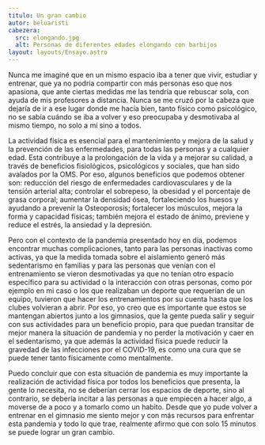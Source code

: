 ```yaml
---
titulo: Un gran cambio
autor: beluaristi
cabezera:
  src: elongando.jpg
  alt: Personas de diferentes edades elongando con barbijos
layout: layouts/Ensayo.astro
---
```


Nunca me imaginé que en un mismo espacio iba a tener que vivir, estudiar y entrenar, que ya no podría compartir con más personas eso que nos apasiona, que ante ciertas medidas me las tendría que rebuscar sola, con ayuda de mis profesores a distancia. Nunca se me cruzó por la cabeza que dejaría de ir a ese lugar donde me hacía bien, tanto físico como psicológico, no se sabía cuándo se iba a volver y eso preocupaba y desmotivaba al mismo tiempo, no solo a mí sino a todos.

La actividad física es esencial para el mantenimiento y mejora de la salud y la prevención de las enfermedades, para todas las personas y a cualquier edad. Esta contribuye a la prolongación de la vida y a mejorar su calidad, a través de beneficios fisiológicos, psicológicos y sociales, que han sido avalados por la OMS. Por eso, algunos beneficios que podemos obtener son: reducción del riesgo de enfermedades cardiovasculares y de la tensión arterial alta; controlar el sobrepeso, la obesidad y el porcentaje de grasa corporal; aumentar la densidad ósea, fortaleciendo los huesos y ayudando a prevenir la Osteoporosis; fortalecer los músculos, mejora la forma y capacidad físicas; también mejora el estado de ánimo, previene y reduce el estrés, la ansiedad y la depresión.

Pero con el contexto de la pandemia presentado hoy en día, podemos encontrar muchas complicaciones, tanto para las personas inactivas como activas, ya que la medida tomada sobre el aislamiento generó más sedentarismo en familias y para las personas que venían con el entrenamiento se vieron desmotivadas ya que no tenían otro espacio específico para su actividad o la interacción con otras personas, como por ejemplo en mi caso o los que realizaban un deporte que requerían de un equipo, tuvieron que hacer los entrenamientos por su cuenta hasta que los clubes volvieran a abrir. Por eso, yo creo que es importante que estos se mantengan abiertos junto a los gimnasios, que la gente pueda salir y seguir con sus actividades para un beneficio propio, para que puedan transitar de mejor manera la situación de pandemia y no perder la motivación y caer en el sedentarismo, ya que además la actividad física puede reducir la gravedad de las infecciones por el COVID-19, es como una cura que se puede tener tanto físicamente como mentalmente.

Puedo concluir que con esta situación de pandemia es muy importante la realización de actividad física por todos los beneficios que presenta, la gente lo necesita, no se deberían cerrar los espacios de deporte, sino al contrario, se debería incitar a las personas a que empiecen a hacer algo, a moverse de a poco y a tomarlo como un habito. Desde que yo pude volver a entrenar en el gimnasio me siento mejor y con más recursos para enfrentar esta pandemia y todo lo que trae, realmente afirmo que con solo 15 minutos se puede lograr un gran cambio.
